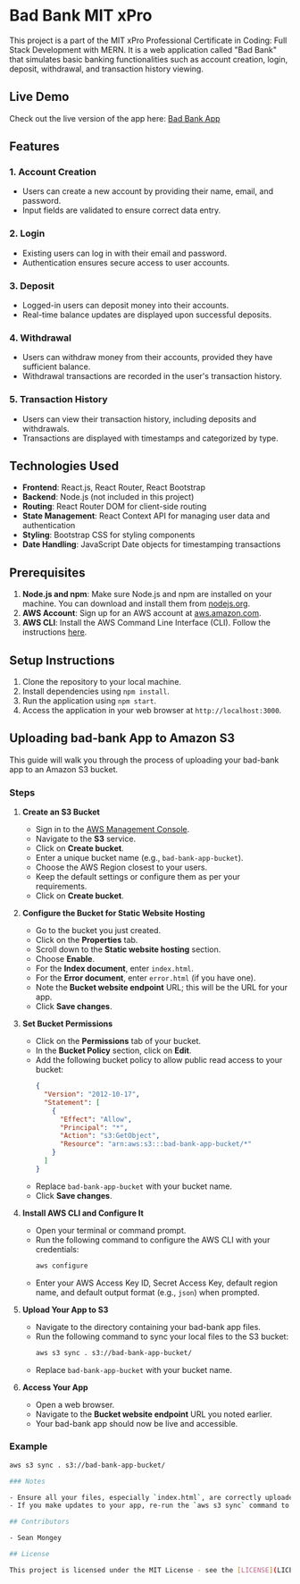# Bad Bank MIT xPro

This project is a part of the MIT xPro Professional Certificate in Coding: Full Stack Development with MERN. It is a web application called "Bad Bank" that simulates basic banking functionalities such as account creation, login, deposit, withdrawal, and transaction history viewing.

## Live Demo

Check out the live version of the app here: [Bad Bank App](https://sean-mongey-bad-bank.s3.us-east-2.amazonaws.com/index.html#/)

## Features

### 1. Account Creation
- Users can create a new account by providing their name, email, and password.
- Input fields are validated to ensure correct data entry.

### 2. Login
- Existing users can log in with their email and password.
- Authentication ensures secure access to user accounts.

### 3. Deposit
- Logged-in users can deposit money into their accounts.
- Real-time balance updates are displayed upon successful deposits.

### 4. Withdrawal
- Users can withdraw money from their accounts, provided they have sufficient balance.
- Withdrawal transactions are recorded in the user's transaction history.

### 5. Transaction History
- Users can view their transaction history, including deposits and withdrawals.
- Transactions are displayed with timestamps and categorized by type.

## Technologies Used

- **Frontend**: React.js, React Router, React Bootstrap
- **Backend**: Node.js (not included in this project)
- **Routing**: React Router DOM for client-side routing
- **State Management**: React Context API for managing user data and authentication
- **Styling**: Bootstrap CSS for styling components
- **Date Handling**: JavaScript Date objects for timestamping transactions

## Prerequisites

1. **Node.js and npm**: Make sure Node.js and npm are installed on your machine. You can download and install them from [nodejs.org](https://nodejs.org/).
2. **AWS Account**: Sign up for an AWS account at [aws.amazon.com](https://aws.amazon.com/).
3. **AWS CLI**: Install the AWS Command Line Interface (CLI). Follow the instructions [here](https://docs.aws.amazon.com/cli/latest/userguide/install-cliv2.html).

## Setup Instructions

1. Clone the repository to your local machine.
2. Install dependencies using `npm install`.
3. Run the application using `npm start`.
4. Access the application in your web browser at `http://localhost:3000`.

## Uploading bad-bank App to Amazon S3

This guide will walk you through the process of uploading your bad-bank app to an Amazon S3 bucket.

### Steps

1. **Create an S3 Bucket**

   - Sign in to the [AWS Management Console](https://aws.amazon.com/console/).
   - Navigate to the **S3** service.
   - Click on **Create bucket**.
   - Enter a unique bucket name (e.g., `bad-bank-app-bucket`).
   - Choose the AWS Region closest to your users.
   - Keep the default settings or configure them as per your requirements.
   - Click on **Create bucket**.

2. **Configure the Bucket for Static Website Hosting**

   - Go to the bucket you just created.
   - Click on the **Properties** tab.
   - Scroll down to the **Static website hosting** section.
   - Choose **Enable**.
   - For the **Index document**, enter `index.html`.
   - For the **Error document**, enter `error.html` (if you have one).
   - Note the **Bucket website endpoint** URL; this will be the URL for your app.
   - Click **Save changes**.

3. **Set Bucket Permissions**

   - Click on the **Permissions** tab of your bucket.
   - In the **Bucket Policy** section, click on **Edit**.
   - Add the following bucket policy to allow public read access to your bucket:
     ```json
     {
       "Version": "2012-10-17",
       "Statement": [
         {
           "Effect": "Allow",
           "Principal": "*",
           "Action": "s3:GetObject",
           "Resource": "arn:aws:s3:::bad-bank-app-bucket/*"
         }
       ]
     }
     ```
   - Replace `bad-bank-app-bucket` with your bucket name.
   - Click **Save changes**.

4. **Install AWS CLI and Configure It**

   - Open your terminal or command prompt.
   - Run the following command to configure the AWS CLI with your credentials:
     ```sh
     aws configure
     ```
   - Enter your AWS Access Key ID, Secret Access Key, default region name, and default output format (e.g., `json`) when prompted.

5. **Upload Your App to S3**

   - Navigate to the directory containing your bad-bank app files.
   - Run the following command to sync your local files to the S3 bucket:
     ```sh
     aws s3 sync . s3://bad-bank-app-bucket/
     ```
   - Replace `bad-bank-app-bucket` with your bucket name.

6. **Access Your App**

   - Open a web browser.
   - Navigate to the **Bucket website endpoint** URL you noted earlier.
   - Your bad-bank app should now be live and accessible.

### Example

```sh
aws s3 sync . s3://bad-bank-app-bucket/

### Notes

- Ensure all your files, especially `index.html`, are correctly uploaded to the S3 bucket.
- If you make updates to your app, re-run the `aws s3 sync` command to upload the latest changes.

## Contributors

- Sean Mongey

## License

This project is licensed under the MIT License - see the [LICENSE](LICENSE) file for details.
